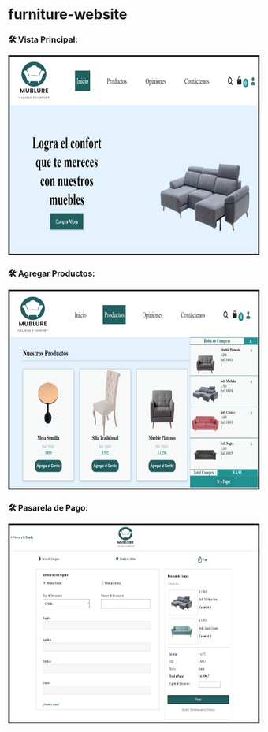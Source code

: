 # furniture-website <a href="https://davidluis96.github.io/furniture-website.github.io/"></a>

### :hammer_and_wrench: Vista Principal:
<div id = "header" align = "center">
  <img border= "3px" src = "https://github.com/Davidluis96/furniture-website.github.io/blob/2af674748a47a4745c8eedae2c8c94ef4366d699/sample/mublure1.png" width="800" height="400" alt="vista principal">
 </div>
 
 ### :hammer_and_wrench: Agregar Productos:
 <div id = "header" align = "center">
  <img border= "3px" src = "https://github.com/Davidluis96/furniture-website.github.io/blob/e5e9ecfca6867a4b5c97451aa3aa7161f78e2a3c/sample/mublure2.png" width="800" height="400">
 </div>
 
  ### :hammer_and_wrench: Pasarela de Pago:
 <div id = "header" align = "center">
  <img border= "3px" src = "https://github.com/Davidluis96/furniture-website.github.io/blob/e5e9ecfca6867a4b5c97451aa3aa7161f78e2a3c/sample/mublure3.png" width="800" height="400">
 </div>
